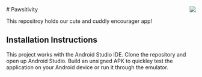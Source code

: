 <img src="Pawsitivity/app/src/main/res/drawable/logo_halloween.png" align="right" />
# Pawsitivity

This repositroy holds our cute and cuddly encourager app!

## Installation Instructions

This project works with the Android Studio IDE.
Clone the repository and open up Android Studio.
Build an unsigned APK to quickley test the application on your
Android device or run it through the emulator.
